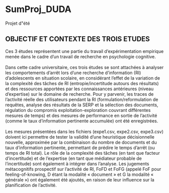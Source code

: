 # SumProj_DUDA
 Projet d"été 

## OBJECTIF ET CONTEXTE DES TROIS ETUDES
Ces 3 études représentent une partie du travail d’expérimentation empirique menée dans le cadre d’un travail de recherche en psychologie cognitive.
<br>
</br>
Dans cette cadre universitaire, ces trois études se sont attachées à analyser les comportements d’arrêt lors d’une recherche d’information (RI) d’adolescents en situation scolaire, en considérant l’effet de la variation de la complexité des tâches de RI (entropie/incertitude autours des résultats) et des ressources apportées par les connaissances antérieures (niveau d’expertise) sur le domaine de recherche. Pour y parvenir, les traces de l’activité réelle des utilisateurs pendant la RI (formulation/reformulation de requêtes, analyse des résultats de la SERP et la sélection des documents, régulation du compromis exploitation-exploration couvrant différentes mesures de temps) et des mesures de performance en sortie de l’activité (comme le taux d’information pertinente accumulée) ont été enregistrées.
<br>
</br>
Les mesures présentées dans les fichiers (expe1.csv, expe2.csv, expe3.csv) doivent ici permettre de tester la validité d’une heuristique décisionnelle nouvelle, approximée par la combinaison du nombre de documents et du taux d’information pertinente, permettant de prédire le temps d’arrêt (ou temps de RI total). Le rôle de la complexité des tâches (en tant que facteur d’incertitude) et de l’expertise (en tant que médiateur probable de l’incertitude) sont également à intégrer dans l’analyse. Les jugements métacognitifs prospectif sur l’activité de RI, FoFD et FoFG (appelé FoF pour feeling-of-knowing, D étant la modalité « document » et G la modalité « générale ») ont également été ajoutés, en raison de leur influence sur la planification de l’activité. 
